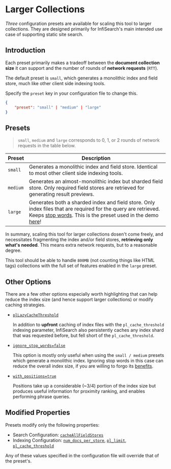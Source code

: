 # Larger Collections

*Three* configuration presets are available for scaling this tool to larger collections. They are designed primarily for InfiSearch's main intended use case of supporting static site search.

## Introduction

Each preset primarily makes a tradeoff between the **document collection size** it can support and the number of rounds of **network requests** (`RTT`).

The default preset is `small`, which generates a monolithic index and field store, much like other client side indexing tools.

Specify the `preset` key in your configuration file to change this.

```json
{
    "preset": "small" | "medium" | "large"
}
```

## Presets

> `small`, `medium` and `large` corresponds to 0, 1, or 2 rounds of network requests in the table below.


| Preset              | Description |
| -----------         | ----------- |
| `small`             | Generates a monolithic index and field store. Identical to most other client side indexing tools.
| `medium`            | Generates an almost-monolithic index but sharded field store. Only required field stores are retrieved for generating result previews.
| `large`             | Generates both a sharded index and field store. Only index files that are required for the query are retrieved. Keeps [stop words](./language.md#stop-words). This is the preset used in the demo [here](https://infi-search.com)!

In summary, scaling this tool for larger collections dosen't come freely, and necessitates fragmenting the index and/or field stores, **retrieving only what's needed**. This means extra network requests, but to a reasonable degree.

  This tool should be able to handle `800MB` (not counting things like HTML tags) collections with the full set of features enabled in the `large` preset.

## Other Options

There are a few other options especially worth highlighting that can help reduce the index size (and hence support larger collections) or modify caching strategies.

- [`plLazyCacheThreshold`](./search_configuration.md#caching-options-advanced)

  In addition to **upfront** caching of index files with the `pl_cache_threshold` indexing parameter, InfiSearch also persistently caches any index shard that was requested before, but fell short of the `pl_cache_threshold`.
- [`ignore_stop_words=false`](./language.md#stop-words)

  This option is mostly only useful when using the `small / medium` presets which generate a monolithic index. Ignoring stop words in this case can reduce the overall index size, if you are willing to forgo its [benefits](./language.md#stop-words).
- [`with_positions=true`](./indexer/misc.md#indexing-positions)

  Positions take up a considerable (~3/4) portion of the index size but produces useful information for proximity ranking, and enables performing phrase queries.

## Modified Properties

Presets modify only the following properties:

- Search Configuration:  [`cacheAllFieldStores`](./search_configuration.md#search-functionality-options)
- Indexing Configuration: [`num_docs_per_store`](./indexer/fields.md#field-storage-storagetext), [`pl_limit`](./indexer/misc.md#larger-collections), [`pl_cache_threshold`](./indexer/misc.md#larger-collections)

Any of these values specified in the configuration file will override that of the preset's.


